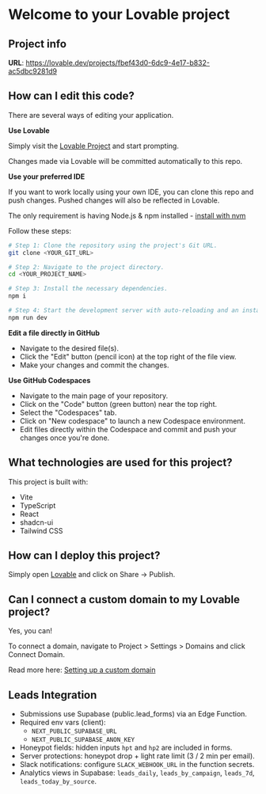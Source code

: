 # Welcome to your Lovable project

## Project info

**URL**: https://lovable.dev/projects/fbef43d0-6dc9-4e17-b832-ac5dbc9281d9

## How can I edit this code?

There are several ways of editing your application.

**Use Lovable**

Simply visit the [Lovable Project](https://lovable.dev/projects/fbef43d0-6dc9-4e17-b832-ac5dbc9281d9) and start prompting.

Changes made via Lovable will be committed automatically to this repo.

**Use your preferred IDE**

If you want to work locally using your own IDE, you can clone this repo and push changes. Pushed changes will also be reflected in Lovable.

The only requirement is having Node.js & npm installed - [install with nvm](https://github.com/nvm-sh/nvm#installing-and-updating)

Follow these steps:

```sh
# Step 1: Clone the repository using the project's Git URL.
git clone <YOUR_GIT_URL>

# Step 2: Navigate to the project directory.
cd <YOUR_PROJECT_NAME>

# Step 3: Install the necessary dependencies.
npm i

# Step 4: Start the development server with auto-reloading and an instant preview.
npm run dev
```

**Edit a file directly in GitHub**

- Navigate to the desired file(s).
- Click the "Edit" button (pencil icon) at the top right of the file view.
- Make your changes and commit the changes.

**Use GitHub Codespaces**

- Navigate to the main page of your repository.
- Click on the "Code" button (green button) near the top right.
- Select the "Codespaces" tab.
- Click on "New codespace" to launch a new Codespace environment.
- Edit files directly within the Codespace and commit and push your changes once you're done.

## What technologies are used for this project?

This project is built with:

- Vite
- TypeScript
- React
- shadcn-ui
- Tailwind CSS

## How can I deploy this project?

Simply open [Lovable](https://lovable.dev/projects/fbef43d0-6dc9-4e17-b832-ac5dbc9281d9) and click on Share -> Publish.

## Can I connect a custom domain to my Lovable project?

Yes, you can!

To connect a domain, navigate to Project > Settings > Domains and click Connect Domain.

Read more here: [Setting up a custom domain](https://docs.lovable.dev/tips-tricks/custom-domain#step-by-step-guide)


## Leads Integration

- Submissions use Supabase (public.lead_forms) via an Edge Function.
- Required env vars (client):
  - `NEXT_PUBLIC_SUPABASE_URL`
  - `NEXT_PUBLIC_SUPABASE_ANON_KEY`
- Honeypot fields: hidden inputs `hpt` and `hp2` are included in forms.
- Server protections: honeypot drop + light rate limit (3 / 2 min per email).
- Slack notifications: configure `SLACK_WEBHOOK_URL` in the function secrets.
- Analytics views in Supabase: `leads_daily`, `leads_by_campaign`, `leads_7d`, `leads_today_by_source`.
